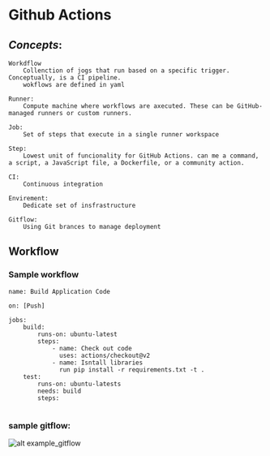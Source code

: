 # Github Actions

## *Concepts*:

    Workdflow
        Collenction of jogs that run based on a specific trigger. Conceptually, is a CI pipeline. 
        wokflows are defined in yaml
    
    Runner: 
        Compute machine where workflows are axecuted. These can be GitHub-managed runners or custom runners.
    
    Job:
        Set of steps that execute in a single runner workspace
    
    Step:
        Lowest unit of funcionality for GitHub Actions. can me a command, a script, a JavaScript file, a Dockerfile, or a community action.
    
    CI: 
        Continuous integration

    Envirement:
        Dedicate set of insfrastructure
    
    Gitflow:
        Using Git brances to manage deployment



## Workflow
### Sample workflow
````
name: Build Application Code

on: [Push]

jobs:
    build:
        runs-on: ubuntu-latest
        steps:
            - name: Check out code
              uses: actions/checkout@v2
            - name: Isntall libraries
              run pip install -r requirements.txt -t .
    test:
        runs-on: ubuntu-latests
        needs: build
        steps:


````

### sample gitflow:
![alt example_gitflow]("https://raw.githubusercontent.com/TiagoSRodrigues/NoteBook/main/github%20actions/assets/example_gitflow.png")
